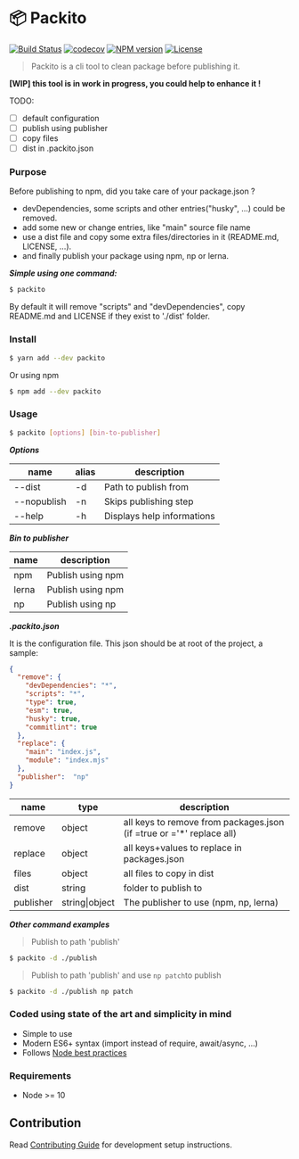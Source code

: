 # 📦 Packito

[![Build Status][travis-image]][travis-url]
[![codecov][codecov-image]][codecov-url]
[![NPM version][npm-image]][npm-url]
[![License][license-image]][license-url]

[travis-image]: https://travis-ci.com/mikbry/packito.svg?branch=master
[travis-url]: https://travis-ci.com/mikbry/packito
[codecov-image]: https://codecov.io/gh/mikbry/packito/branch/master/graph/badge.svg?token=K4P0vnM5fh
[codecov-url]: https://codecov.io/gh/mikbry/packito
[npm-image]: https://img.shields.io/npm/v/packito.svg
[npm-url]: https://npmjs.org/package/packito
[license-image]: https://img.shields.io/npm/l/packito.svg
[License-url]:./LICENSE

> Packito is a cli tool to clean package before publishing it.

**[WIP] this tool is in work in progress, you could help to enhance it !**

TODO:

- [ ] default configuration
- [ ] publish using publisher 
- [ ] copy files
- [ ] dist in .packito.json

### Purpose
Before publishing to npm, did you take care of your package.json ?

* devDependencies, some scripts and other entries("husky", ...) could be removed.
* add some new or change entries, like "main" source file name
* use a dist file and copy some extra files/directories in it (README.md, LICENSE, ...).
* and finally publish your package using npm, np or lerna.

***Simple using one command:***
```bash
$ packito
```
By default it will remove "scripts" and "devDependencies", copy README.md and LICENSE if they exist to './dist' folder.

### Install
```bash
$ yarn add --dev packito
```

Or using npm
```bash
$ npm add --dev packito
```

### Usage
```bash
$ packito [options] [bin-to-publisher]
```

***Options***

| name | alias | description |
| ----------- | --- | ----------- |
| --dist     | -d | Path to publish from |
| --nopublish     | -n | Skips publishing step |
| --help     | -h | Displays help informations |

***Bin to publisher***

| name | description |
| -----------  | ----------- |
| npm     | Publish using npm |
| lerna     | Publish using npm |
| np     | Publish using np |


***.packito.json***

It is the configuration file.
This json should be at root of the project, a sample:
```json
{
  "remove": {
    "devDependencies": "*",
    "scripts": "*",
    "type": true,
    "esm": true,
    "husky": true,
    "commitlint": true
  },
  "replace": {
    "main": "index.js",
    "module": "index.mjs"
  },
  "publisher":  "np"
}
```

| name | type | description |
| ----------- | --- | ----------- |
| remove     | object | all keys to remove from packages.json (if =true or ='*' replace all) |
| replace     | object | all keys+values to replace in packages.json |
| files     | object | all files to copy in dist |
| dist     | string | folder to publish to |
| publisher     | string\|object | The publisher to use (npm, np, lerna) |

***Other command examples***
> Publish to path 'publish'
```bash
$ packito -d ./publish
```
> Publish to path 'publish' and use `np patch`to publish
```bash
$ packito -d ./publish np patch
```

### Coded using state of the art and simplicity in mind
- Simple to use
- Modern ES6+ syntax (import instead of require, await/async, ...)
- Follows [Node best practices](https://github.com/goldbergyoni/nodebestpractices)

### Requirements
- Node >= 10

## Contribution

Read [Contributing Guide](CONTRIBUTING.md) for development setup instructions.
